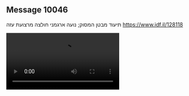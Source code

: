 ## Message 10046

תיעוד מבטן המסוק; נועה ארגמני חולצה מרצועת עזה
https://www.idf.il/128118

![Video](10046/10046_media.mp4)
